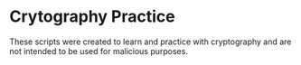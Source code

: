 # Crytography Practice
These scripts were created to learn and practice with cryptography and are not intended to be used for malicious purposes.
